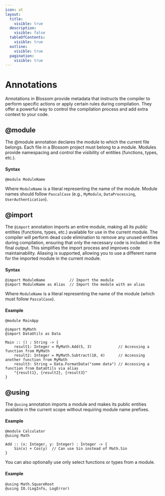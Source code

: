 ```yaml
---
icon: at
layout:
  title:
    visible: true
  description:
    visible: false
  tableOfContents:
    visible: true
  outline:
    visible: true
  pagination:
    visible: true
---
```


# Annotations

Annotations in Blossom provide metadata that instructs the compiler to perform specific actions or apply certain rules during compilation. They offer a powerful way to control the compilation process and add extra context to your code.

## @module

The @module annotation declares the module to which the current file belongs. Each file in a Blossom project must belong to a module. Modules provide namespacing and control the visibility of entities (functions, types, etc.).

#### **Syntax**

```
@module ModuleName
```

Where `ModuleName` is a literal representing the name of the module. Module names should follow `PascalCase` (e.g., `MyModule`, `DataProcessing`, `UserAuthentication`).

## @import

The `@import` annotation imports an entire module, making all its _public_ entities (functions, types, etc.) available for use in the current module. The compiler will perform dead code elimination to remove any unused entities during compilation, ensuring that only the necessary code is included in the final output. This simplifies the import process and improves code maintainability. Aliasing is supported, allowing you to use a different name for the imported module in the current module.

#### **Syntax**

```
@import ModuleName           // Import the module
@import ModuleName as Alias  // Import the module with an alias
```

Where `ModuleName` is a literal representing the name of the module (which must follow `PascalCase`).

#### **Example**

```
@module MainApp

@import MyMath
@import DataUtils as Data

Main :: () : String -> {
    result1: Integer = MyMath.Add(5, 3)            // Accessing a function from MyMath
    result2: Integer = MyMath.Subtract(10, 4)      // Accessing another function from MyMath
    result3: String = Data.FormatData("some data") // Accessing a function from DataUtils via alias
    "{result1}, {result2}, {result3}"
}
```

## @using

The `@using` annotation imports a module and makes its public entities available in the current scope without requiring module name prefixes.

#### **Example**

```
@module Calculator
@using Math

Add :: (x: Integer, y: Integer) : Integer -> {
    Sin(x) + Cos(y)  // Can use Sin instead of Math.Sin
}
```

You can also optionally use only select functions or types from a module.

#### Example

```
@using Math.SquareRoot
@using IO.(LogInfo, LogError)
```
